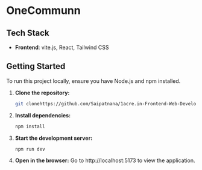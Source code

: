 # OneCommunn


## Tech Stack

- **Frontend**: vite.js, React, Tailwind CSS

## Getting Started

To run this project locally, ensure you have Node.js and npm installed.

1. **Clone the repository:**
   ```bash
   git clonehttps://github.com/Saipatnana/1acre.in-Frontend-Web-Developer-Assessment

2. **Install dependencies:**
    ```bash
    npm install

3. **Start the development server:**
    ```bash
    npm run dev

4. **Open in the browser:** Go to http://localhost:5173 to view the application.
